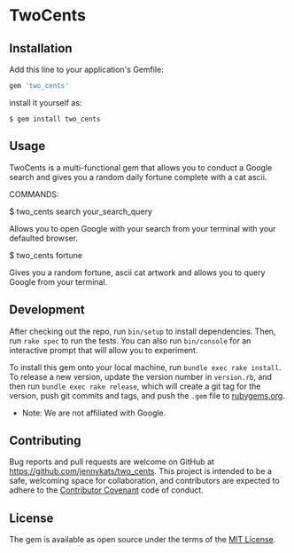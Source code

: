 # TwoCents

## Installation

Add this line to your application's Gemfile:

```ruby
gem 'two_cents'
```

install it yourself as:

    $ gem install two_cents

## Usage

TwoCents is a multi-functional gem that allows you to conduct a Google search and gives you a random daily fortune complete with a cat ascii.

COMMANDS:

$ two_cents search your_search_query

Allows you to open Google with your search from your terminal with your defaulted browser.

$ two_cents fortune

Gives you a random fortune, ascii cat artwork and allows you to query Google from your terminal.

## Development

After checking out the repo, run `bin/setup` to install dependencies. Then, run `rake spec` to run the tests. You can also run `bin/console` for an interactive prompt that will allow you to experiment.

To install this gem onto your local machine, run `bundle exec rake install`. To release a new version, update the version number in `version.rb`, and then run `bundle exec rake release`, which will create a git tag for the version, push git commits and tags, and push the `.gem` file to [rubygems.org](https://rubygems.org).

* Note: We are not affiliated with Google. 

## Contributing

Bug reports and pull requests are welcome on GitHub at https://github.com/jennykats/two_cents. This project is intended to be a safe, welcoming space for collaboration, and contributors are expected to adhere to the [Contributor Covenant](http://contributor-covenant.org) code of conduct.


## License

The gem is available as open source under the terms of the [MIT License](http://opensource.org/licenses/MIT).
